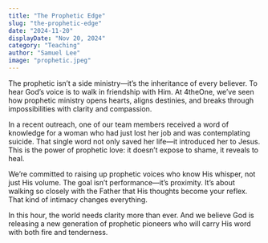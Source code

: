 ```yaml
---
title: "The Prophetic Edge"
slug: "the-prophetic-edge"
date: "2024-11-20"
displayDate: "Nov 20, 2024"
category: "Teaching"
author: "Samuel Lee"
image: "prophetic.jpeg"
---
```


The prophetic isn’t a side ministry—it’s the inheritance of every believer. To hear God’s voice is to walk in friendship with Him. At 4theOne, we’ve seen how prophetic ministry opens hearts, aligns destinies, and breaks through impossibilities with clarity and compassion.

In a recent outreach, one of our team members received a word of knowledge for a woman who had just lost her job and was contemplating suicide. That single word not only saved her life—it introduced her to Jesus. This is the power of prophetic love: it doesn’t expose to shame, it reveals to heal.

We’re committed to raising up prophetic voices who know His whisper, not just His volume. The goal isn’t performance—it’s proximity. It’s about walking so closely with the Father that His thoughts become your reflex. That kind of intimacy changes everything.

In this hour, the world needs clarity more than ever. And we believe God is releasing a new generation of prophetic pioneers who will carry His word with both fire and tenderness.
